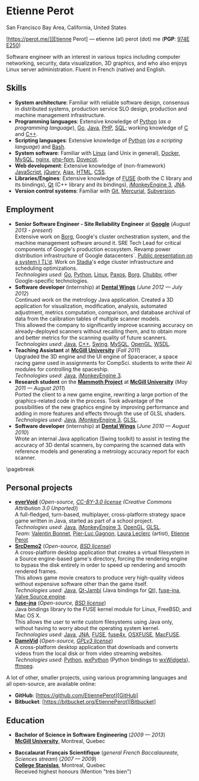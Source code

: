 Etienne Perot
=============

San Francisco Bay Area, California, United States

[https://perot.me/][Etienne Perot] — <span class="email-replace">etienne (at) perot (dot) me</span> (**PGP**: [974E E250][PGP key])

Software engineer with an interest in various topics including computer networking, security, data visualization, 3D graphics, and who also enjoys Linux server administration. Fluent in French (native) and English.

Skills
------
* **System architecture**: Familiar with reliable software design, consensus in distributed systems, production service SLO design, production and machine management infrastructure.
* **Programming languages**: Extensive knowledge of [Python] (_as a programming language_), [Go], [Java], [PHP], [SQL]; working knowledge of [C] and [C++].
* **Scripting languages**: Extensive knowledge of [Python] (_as a scripting language_) and [Bash].
* **System software**: Familiar with [Linux] (and Unix in general), [Docker], [MySQL], [nginx], [php-fpm], [Dovecot].
* **Web development**: Extensive knowledge of (non-framework) [JavaScript], [jQuery], [Ajax], [HTML], [CSS].
* **Libraries/Engines**: Extensive knowledge of [FUSE] (both the C library and its bindings), [Qt] (C++ library and its bindings), [jMonkeyEngine 3], [JNA].
* **Version control systems**: Familiar with [Git], [Mercurial], [Subversion].

Employment
----------
* **Senior Software Engineer - Site Reliability Engineer** at **[Google]** (_August 2013 - present_)  
  Extensive work on [Borg], Google's cluster orchestration system, and the machine management software around it. SRE Tech Lead for critical components of Google's production ecosystem. Revamp power distribution infrastructure of Google datacenters`. [Public presentation on a system I TL'd][SRSly talk]. Work on [Stadia]'s edge cluster infrastructure and scheduling optimizations.  
  _Technologies used_: [Go], [Python], [Linux], [Paxos], [Borg], [Chubby], other Google-specific technologies.
* **Software developer** (internship) at **[Dental Wings]** (_June 2012 — July 2012_)  
  Continued work on the metrology Java application. Created a 3D application for visualization, modification, analysis, automated adjustment, metrics computation, comparison, and database archival of data from the calibration tables of multiple scanner models.  
  This allowed the company to significantly improve scanning accuracy on already-deployed scanners without recalling them, and to obtain more and better metrics for the scanning quality of future scanners.  
  _Technologies used_: [Java], [C++], [Swing], [MySQL], [OpenGL], [WSDL].
* **Teaching Assistant** at **[McGill University]** (_Fall 2011_)  
  Upgraded the 3D engine and the UI engine of Spaceracer, a space racing game used in assignments for CompSci. students to write their AI modules for controlling the spaceship.  
  _Technologies used_: [Java], [jMonkeyEngine 3].
* **Research student** on the **[Mammoth Project]** at **[McGill University]** (_May 2011 — August 2011_)  
  Ported the client to a new game engine, rewriting a large portion of the graphics-related code in the process. Took advantage of the possibilities of the new graphics engine by improving performance and adding in more features and effects through the use of GLSL shaders.  
  _Technologies used_: [Java], [jMonkeyEngine 3], [GLSL].
* **Software developer** (internship) at **[Dental Wings]** (_June 2010 — August 2010_)  
  Wrote an internal Java application (Swing toolkit) to assist in testing the accuracy of 3D dental scanners, by comparing the scanned data with reference models and generating a metrology accuracy report for each scanner.

\pagebreak

Personal projects
-----------------
* **[everVoid]** (_Open-source, [CC-BY-3.0 license] (Creative Commons Attribution 3.0 Unported)_)  
  A full-fledged, turn-based, multiplayer, cross-platform strategy space game written in Java, started as part of a school project.  
  _Technologies used_: [Java], [jMonkeyEngine 3], [OpenGL], [GLSL].  
  _Team_: [Valentin Bonnet], [Pier-Luc Gagnon], [Laura Leclerc] (artist), [Etienne Perot]
* **[SrcDemo2]** (_Open-source, [BSD license]_)  
  A cross-platform desktop application that creates a virtual filesystem in a Source engine-based game's directory, forcing the rendering engine to bypass the disk entirely in order to speed up rendering and smooth rendered frames.  
  This allows game movie creators to produce very high-quality videos without expensive software other than the game itself.  
  _Technologies used_: [Java], [Qt-Jambi] (Java bindings for [Qt]), [fuse-jna], [Valve Source engine].
* **[fuse-jna]** (_Open-source, [BSD license]_)  
  Java bindings library to the FUSE kernel module for Linux, FreeBSD, and Mac OS X.  
  This allows the user to write custom filesystems using Java only, without having to worry about the operating system kernel.  
  _Technologies used_: [Java], [JNA], [FUSE], [fuse4x], [OSXFUSE], [MacFUSE].
* **[DamnVid]** (_Open-source, [GPLv3 license]_)  
  A cross-platform desktop application that downloads and converts videos from the local disk or from video streaming websites.  
  _Technologies used_: [Python], [wxPython] (Python bindings to [wxWidgets]), [ffmpeg].

A lot of other, smaller projects, using various programming languages and all open-source, are available online:

* **GitHub**: [https://github.com/EtiennePerot][GitHub]
* **Bitbucket**: [https://bitbucket.org/EtiennePerot][Bitbucket]

Education
---------
* **Bachelor of Science in Software Engineering** (_2009 — 2013_)  
  **[McGill University]**, Montreal, Quebec

* **Baccalaurat Français Scientifique** (_general French Baccalaureate, Sciences stream_) (_2007 — 2009_)  
  **[College Stanislas]**, Montreal, Quebec  
  Received highest honours (Mention "très bien")


[McGill University]: https://www.mcgill.ca/
[College Stanislas]: http://stanislas.qc.ca/montreal/
[Mammoth Project]: http://mammoth.cs.mcgill.ca/
[Google]: https://www.google.com/about/jobs/teams/engineering/systems/
[Dental Wings]: http://www.dental-wings.com/
[Clinique Ostopathie-Santé]: http://osteopathiesante.com/
[Java]: https://en.wikipedia.org/wiki/Java_%28programming_language%29
[C]: https://en.wikipedia.org/wiki/C_%28programming_language%29
[C++]: https://en.wikipedia.org/wiki/C%2B%2B
[Swing]: https://en.wikipedia.org/wiki/Swing_%28Java%29
[Apache Commons]: https://commons.apache.org/
[Microsoft .NET framework]: https://www.microsoft.com/net
[SQL]: https://en.wikipedia.org/wiki/SQL
[MySQL]: https://www.mysql.com/
[iText]: http://itextpdf.com/
[OpenGL]: http://www.opengl.org/
[WSDL]: https://en.wikipedia.org/wiki/Web_Services_Description_Language
[jMonkeyEngine 3]: http://jmonkeyengine.com/
[GLSL]: https://en.wikipedia.org/wiki/GLSL
[PHP]: http://www.php.net/
[JavaScript]: https://en.wikipedia.org/wiki/JavaScript
[Ajax]: https://en.wikipedia.org/wiki/Ajax_%28programming%29
[Google Data APIs]: https://developers.google.com/gdata/
[CSS]: https://en.wikipedia.org/wiki/Cascading_Style_Sheets
[HTML]: https://en.wikipedia.org/wiki/HTML
[XHTML]: https://en.wikipedia.org/wiki/XHTML
[HTML5]: https://en.wikipedia.org/wiki/HTML5
[Qt]: https://en.wikipedia.org/wiki/Qt_%28framework%29
[Qt-Jambi]: http://qt-jambi.org/
[Valve Source Engine]: http://source.valvesoftware.com/
[JNA]: https://en.wikipedia.org/wiki/Java_Native_Access
[FUSE]: https://en.wikipedia.org/wiki/Filesystem_in_Userspace
[fuse4x]: http://fuse4x.github.com/
[OSXFUSE]: http://osxfuse.github.com/
[MacFUSE]: https://code.google.com/p/macfuse/
[Python]: http://www.python.org/
[Bash]: https://en.wikipedia.org/wiki/Bash_%28Unix_shell%29
[wxPython]: http://wxpython.org/
[wxWidgets]: http://www.wxwidgets.org/
[ffmpeg]: http://ffmpeg.org/
[jQuery]: http://jquery.com/
[Git]: http://git-scm.com/
[Mercurial]: http://mercurial.selenic.com/
[Subversion]: http://subversion.tigris.org/
[Linux]: https://en.wikipedia.org/wiki/Linux
[nginx]: http://nginx.org/
[php-fpm]: http://php-fpm.org/
[Dovecot]: http://dovecot.org/
[everVoid]: https://github.com/EtiennePerot/evervoid
[SrcDemo2]: https://srcdemo2.googlecode.com/
[fuse-jna]: https://github.com/EtiennePerot/fuse-jna
[DamnVid]: https://damnvid.googlecode.com/
[Valentin Bonnet]: http://www.linkedin.com/in/valentinbonnet
[Pier-Luc Gagnon]: http://www.linkedin.com/in/pierlucgagnon
[Laura Leclerc]: http://www.linkedin.com/pub/laura-leclerc/29/717/411
[Etienne Perot]: https://perot.me/
[PGP key]: https://perot.me/pgp.asc
[CC-BY-3.0 license]: https://creativecommons.org/licenses/by/3.0/
[BSD license]: http://opensource.org/licenses/BSD-2-Clause
[GPLv3 license]: https://www.gnu.org/licenses/quick-guide-gplv3.html
[GitHub]: https://github.com/EtiennePerot
[Bitbucket]: https://bitbucket.org/EtiennePerot
[Go]: https://golang.org/
[Docker]: https://www.docker.com/
[SRSly talk]: https://www.youtube.com/watch?v=BOP3z7uCW4w
[Borg]: https://storage.googleapis.com/pub-tools-public-publication-data/pdf/5bf4ebfbf98ead7f6ee1552860fab88e75a5ed7e.pdf
[Chubby]: https://medium.com/coinmonks/chubby-a-centralized-lock-service-for-distributed-applications-390571273052
[Paxos]: https://en.wikipedia.org/wiki/Paxos_(computer_science)
[Stadia]: https://stadia.com/
